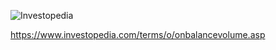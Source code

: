 ![Investopedia](https://www.upload.ee/image/12690265/image_2020-12-27_003125.png)

https://www.investopedia.com/terms/o/onbalancevolume.asp
